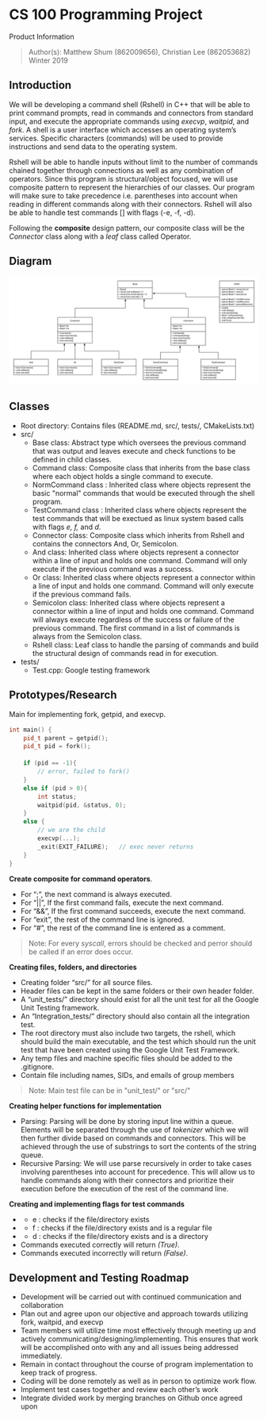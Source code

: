 # CS 100 Programming Project

Product Information
> Author(s): Matthew Shum (862009656), Christian Lee (862053682)
> Winter 2019

## Introduction
We will be developing a command shell (Rshell) in C++ that will be able to print command prompts, read in commands and connectors from standard input, and execute the appropriate commands using _execvp_, _waitpid_, and _fork_. A shell is a user interface which accesses an operating system’s services. Specific characters (commands) will be used to provide instructions and send data to the operating system. 

Rshell will be able to handle inputs without limit to the number of commands chained together through connections as well as any combination of operators. Since this program is structural/object focused, we will use composite pattern to represent the hierarchies of our classes. Our program will make sure to take precedence i.e. parentheses into account when reading in different commands along with their connectors. Rshell will also be able to handle test commands [] with flags (-e, -f, -d). 

Following the **composite** design pattern, our composite class will be the *Connector* class along with a *leaf* class called Operator.

## Diagram

![example expression tree](/images/uml.png?raw=true "Diagram")
      
## Classes
* Root directory: Contains files (README.md, src/, tests/, CMakeLists.txt)
* src/
  * Base class: Abstract type which oversees the previous command that was output and leaves execute and check functions to be defined in child classes.
  * Command class: Composite class that inherits from the base class where each object holds a single command to execute.
  * NormCommand class : Inherited class where objects represent the basic "normal" commands that would be executed through the shell program.
  * TestCommand class : Inherited class where objects represent the test commands that will be exectued as linux system based calls with flags *e, f,* and *d*.
  * Connector class: Composite class which inherits from Rshell and contains the connectors And, Or, Semicolon.
  * And class: Inherited class where objects represent a connector within a line of input and holds one command. Command will only execute if the previous command was a success.
  * Or class: Inherited class where objects represent a connector within a line of input and holds one command. Command will only execute if the previous command fails.
  * Semicolon class: Inherited class where objects represent a connector within a line of input and holds one command. Command will always execute regardless of the success or failure of the previous command. The first command in a list of commands is always from the Semicolon class.
  * Rshell class: Leaf class to handle the parsing of commands and build the structural design of commands read in for execution. 
* tests/
  * Test.cpp: Google testing framework


## Prototypes/Research

Main for implementing fork, getpid, and execvp.

```c++
int main() {
    pid_t parent = getpid();
    pid_t pid = fork();

    if (pid == -1){
        // error, failed to fork()
    } 
    else if (pid > 0){
        int status;
        waitpid(pid, &status, 0);
    }
    else {
        // we are the child
        execvp(...);
        _exit(EXIT_FAILURE);   // exec never returns
    }
}
```
**Create composite for command operators**.
* For “;”, the next command is always executed.
* For “||”, If the first command fails, execute the next command.
* For “&&”, If the first command succeeds, execute the next command.
* For “exit”, the rest of the command line is ignored.
* For “#”, the rest of the command line is entered as a comment.

> Note: For every *syscall*, errors should be checked and perror should be called if an error does occur.

**Creating files, folders, and directories**
* Creating folder “src/” for all source files. 
* Header files can be kept in the same folders or their own header folder.
* A “unit_tests/” directory should exist for all the unit test for all the Google Unit Testing framework. 
* An “Integration_tests/” directory should also contain all the integration test. 
* The root directory must also include two targets, the rshell, which should build the main executable, and the test which should run the unit test that have been created using the Google Unit Test Framework. 
* Any temp files and machine specific files should be added to the .gitignore.
* Contain file including names, SIDs, and emails of group members

> Note: Main test file can be in "unit_test/" or "src/"

**Creating helper functions for implementation**
* Parsing: Parsing will be done by storing input line within a queue. Elements will be separated through the use of *tokenizer* which we will then further divide based on commands and connectors. This will be achieved through the use of substrings to sort the contents of the string queue.
* Recursive Parsing: We will use parse recursively in order to take cases involving parentheses into account for precedence. This will allow us to handle commands along with their connectors and prioritize their execution before the execution of the rest of the command line.

**Creating and implementing flags for test commands**
* - e : checks if the file/directory exists
* - f : checks if the file/directory exists and is a regular file
* - d : checks if the file/directory exists and is a directory
* Commands executed correctly will return *(True)*.
* Commands executed incorrectly will return *(False)*.

## Development and Testing Roadmap
* Development will be carried out with continued communication and collaboration
* Plan out and agree upon our objective and approach towards utilizing fork, waitpid, and execvp
* Team members will utilize time most effectively through meeting up and actively communicating/designing/implementing. This ensures that work will be accomplished onto with any and all issues being addressed immediately.
* Remain in contact throughout the course of program implementation to keep track of progress.
* Coding will be done remotely as well as in person to optimize work flow.
* Implement test cases together and review each other’s work 
* Integrate divided work by merging branches on Github once agreed upon



